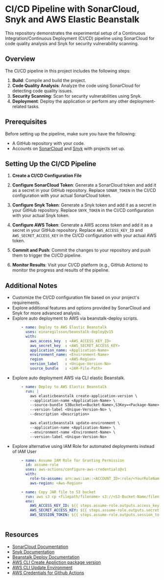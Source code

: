 # CI/CD Pipeline with SonarCloud, Snyk and AWS Elastic Beanstalk

This repository demonstrates the experimental setup of a Continuous Integration/Continuous Deployment (CI/CD) pipeline using SonarCloud for code quality analysis and Snyk for security vulnerability scanning.

## Overview

The CI/CD pipeline in this project includes the following steps:

1. **Build**: Compile and build the project.
2. **Code Quality Analysis**: Analyze the code using SonarCloud for detecting code quality issues.
3. **Security Scanning**: Scan for security vulnerabilities using Snyk.
4. **Deployment**: Deploy the application or perform any other deployment-related tasks.

## Prerequisites

Before setting up the pipeline, make sure you have the following:

- A GitHub repository with your code.
- Accounts on [SonarCloud](https://sonarcloud.io/) and [Snyk](https://snyk.io/) with projects set up.

## Setting Up the CI/CD Pipeline

1. **Create a CI/CD Configuration File** 

2. **Configure SonarCloud Token**: Generate a SonarCloud token and add it as a secret in your GitHub repository. Replace `SONAR_TOKEN` in the CI/CD configuration with your actual SonarCloud token.

3. **Configure Snyk Token**: Generate a Snyk token and add it as a secret in your GitHub repository. Replace `SNYK_TOKEN` in the CI/CD configuration with your actual Snyk token.

4. **Configure AWS Token**: Generate a AWS access token and add it as a secret in your GitHub repository. Replace `AWS_ACCESS_KEY_ID` and `AWS_SECRET_ACCESS_KEY` in the CI/CD configuration with your actual AWS token.

5. **Commit and Push**: Commit the changes to your repository and push them to trigger the CI/CD pipeline.

6. **Monitor Results**: Visit your CI/CD platform (e.g., GitHub Actions) to monitor the progress and results of the pipeline.

## Additional Notes

- Customize the CI/CD configuration file based on your project's requirements.
- Explore additional features and options provided by SonarCloud and Snyk for more advanced analysis.
- Explore auto deployment to AWS via beanstalk-deploy scripts.
  ```yaml
      - name: Deploy to AWS Elastic Beanstalk
        uses: einaregilsson/beanstalk-deploy@v15
        with:
          aws_access_key  : <AWS_ACCESS_KEY_ID>
          aws_secret_key  : <AWS_SECRET_ACCESS_KEY>
          application_name: <Application-Name>
          environment_name: <Environment-Name>
          region          : <AWS-Region>
          version_label   : <Unique-Version-No>
          source_bundle   : <JAR-File-Path>
  
- Explore auto deployment AWS via CLI elastic Beanstalk.
  ```yaml
      - name: Deploy to AWS Elastic Beanstalk
        run: |
          aws elasticbeanstalk create-application-version \
          --application-name <Application-Name> \
          --source-bundle S3Bucket=<Bucket-Name>,S3Key=<Package-Name> \
          --version-label <Unique-Version-No> \
          --description <Description>

          aws elasticbeanstalk update-environment \
          --application-name <Application-Name> \
          --environment-name <Environment-Name> \
          --version-label <Unique-Version-No>

- Explore alternative using IAM Role for automated deployments instead of IAM User
  ```yaml
      - name: Assume IAM Role for Granting Permission
        id: assume-role
        uses: aws-actions/configure-aws-credentials@v1
        with:
          role-to-assume: arn:aws:iam::<ACCOUNT_ID>:role/<YourRoleName>
          aws-region: <Aws-Region>

      - name: Copy JAR file to S3 bucket
        run: aws s3 cp <filepath/filename> s3://<S3-Bucket-Name/filename>
        env:
          AWS_ACCESS_KEY_ID: ${{ steps.assume-role.outputs.access_key }}
          AWS_SECRET_ACCESS_KEY: ${{ steps.assume-role.outputs.secret_access_key }}
          AWS_SESSION_TOKEN: ${{ steps.assume-role.outputs.session_token }}
          
## Resources

- [SonarCloud Documentation](https://sonarcloud.io/documentation)
- [Snyk Documentation](https://support.snyk.io/)
- [Beanstalk Deploy Documentation](https://github.com/marketplace/actions/beanstalk-deploy#)
- [AWS CLI Create Appliction package version](https://docs.aws.amazon.com/cli/latest/reference/elasticbeanstalk/create-application-version.html)
- [AWS CLI Update Environment](https://docs.aws.amazon.com/cli/latest/reference/elasticbeanstalk/update-environment.html)
- [AWS Credentials for Github Actions](https://github.com/marketplace/actions/configure-aws-credentials-action-for-github-actions)


